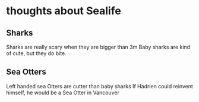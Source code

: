# thoughts about Sealife

## Sharks

Sharks are really scary when they are bigger than 3m
Baby sharks are kind of cute, but they do bite. 

## Sea Otters
Left handed sea Otters are cutter than baby sharks
If Hadrien could reinvent himself, he would be a Sea Otter in Vancouver 

